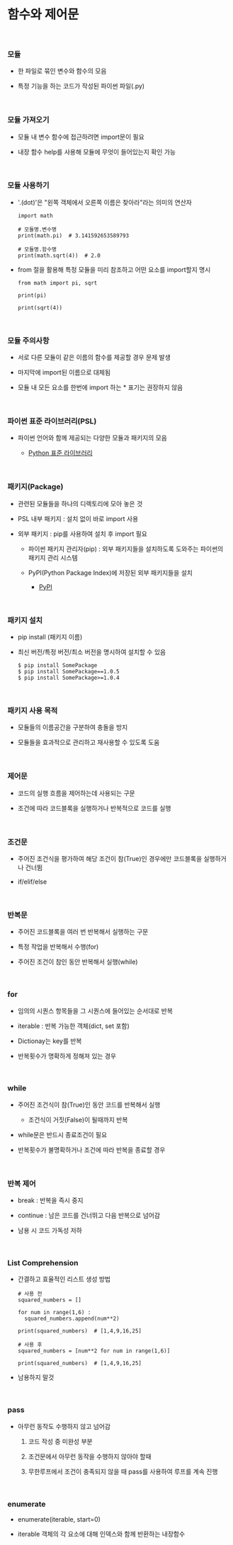 # 함수와 제어문

<br>

### 모듈

- 한 파일로 묶인 변수와 함수의 모음

- 특정 기능을 하는 코드가 작성된 파이썬 파일(.py)

<br>

### 모듈 가져오기

- 모듈 내 변수 함수에 접근하려면 import문이 필요

- 내장 함수 help를 사용해 모듈에 무엇이 들어있는지 확인 가능

<br>

### 모듈 사용하기

- '.(dot)'은 "왼쪽 객체에서 오른쪽 이름은 찾아라"라는 의미의 연산자

  ```
  import math

  # 모듈명.변수명
  print(math.pi)  # 3.141592653589793

  # 모듈명.함수명
  print(math.sqrt(4))  # 2.0
  ```

- from 절을 활용해 특정 모듈을 미리 참조하고 어떤 요소를 import할지 명시

  ```
  from math import pi, sqrt

  print(pi)

  print(sqrt(4))
  ```

<br>

### 모듈 주의사항

- 서로 다른 모듈이 같은 이름의 함수를 제공할 경우 문제 발생

- 마지막에 import된 이름으로 대체됨

- 모듈 내 모든 요소를 한번에 import 하는 * 표기는 권장하지 않음

<br>

### 파이썬 표준 라이브러리(PSL)

- 파이썬 언어와 함께 제공되는 다양한 모듈과 패키지의 모음

  - [Python 표준 라이브러리](https://docs.python.org/ko/3/library/index.html)

<br>

### 패키지(Package)

- 관련된 모듈들을 하나의 디렉토리에 모아 놓은 것

- PSL 내부 패키지 : 설치 없이 바로 import 사용

- 외부 패키지 : pip를 사용하여 설치 후 import 필요
  
  - 파이썬 패키지 관리자(pip) : 외부 패키지들을 설치하도록 도와주는 파이썬의 패키지 관리 시스템

  - PyPI(Python Package Index)에 저장된 외부 패키지들을 설치
    
    - [PyPI](https://pypi.org/)

<br>
  
### 패키지 설치

- pip install (패키지 이름)

- 최신 버전/특정 버전/최소 버전을 명시하여 설치할 수 있음

  ```
  $ pip install SomePackage
  $ pip install SomePackage==1.0.5
  $ pip install SomePackage>=1.0.4
  ```

<br>

### 패키지 사용 목적

- 모듈들의 이름공간을 구분하여 충돌을 방지

- 모듈들을 효과적으로 관리하고 재사용할 수 있도록 도움

<br>

### 제어문

- 코드의 실행 흐름을 제어하는데 사용되는 구문

- 조건에 따라 코드블록을 실행하거나 반복적으로 코드를 실행

<br>

### 조건문

- 주어진 조건식을 평가하여 해당 조건이 참(True)인 경우에만 코드블록을 실행하거나 건너뜀

- if/elif/else

<br>

### 반복문

- 주어진 코드블록을 여러 번 반복해서 실행하는 구문

- 특정 작업을 반복해서 수행(for)

- 주어진 조건이 참인 동안 반복해서 실행(while)

<br>

### for

- 임의의 시퀀스 항목들을 그 시퀀스에 들어있는 순서대로 반복

- iterable : 반복 가능한 객체(dict, set 포함)

- Dictionay는 key를 반복

- 반복횟수가 명확하게 정해져 있는 경우

<br>

### while

- 주어진 조건식이 참(True)인 동안 코드를 반복해서 실행

  - 조건식이 거짓(False)이 될때까지 반복

- while문은 반드시 종료조건이 필요

- 반복횟수가 불명확하거나 조건에 따라 반복을 종료할 경우

<br>

### 반복 제어

- break : 반복을 즉시 중지

- continue : 남은 코드를 건너뛰고 다음 반복으로 넘어감

- 남용 시 코드 가독성 저하

<br>

### List Comprehension

- 간결하고 효율적인 리스트 생성 방법

  ```
  # 사용 전
  squared_numbers = []

  for num in range(1,6) :
    squared_numbers.append(num**2)

  print(squared_numbers)  # [1,4,9,16,25]

  # 사용 후
  squared_numbers = [num**2 for num in range(1,6)]

  print(squared_numbers)  # [1,4,9,16,25]
  ```

- 남용하지 말것

<br>

### pass

- 아무런 동작도 수행하지 않고 넘어감

  1. 코드 작성 중 미완성 부분

  2. 조건문에서 아무런 동작을 수행하지 않아야 할때

  3. 무한루프에서 조건이 충족되지 않을 때 pass를 사용하여 루프를 계속 진행

<br>

### enumerate

- enumerate(iterable, start=0)

- iterable 객체의 각 요소에 대해 인덱스와 함께 반환하는 내장함수